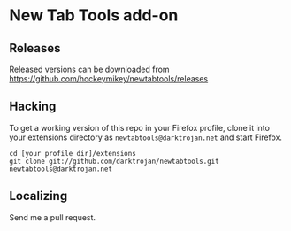 New Tab Tools add-on
====================

Releases
--------
Released versions can be downloaded from https://github.com/hockeymikey/newtabtools/releases

Hacking
-------
To get a working version of this repo in your Firefox profile, clone it into your extensions directory as `newtabtools@darktrojan.net` and start Firefox.
```
cd [your profile dir]/extensions
git clone git://github.com/darktrojan/newtabtools.git newtabtools@darktrojan.net
```

Localizing
----------
Send me a pull request. 
